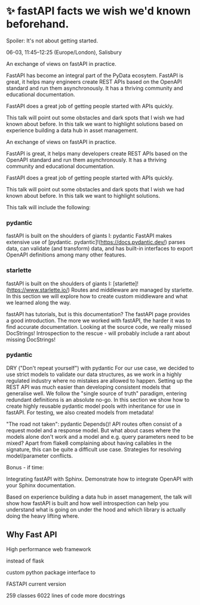 # ✨ fastAPI facts we wish we'd known beforehand. 

Spoiler: It's not about getting started.

06-03, 11:45–12:25 (Europe/London), Salisbury

An exchange of views on fastAPI in practice.

FastAPI has become an integral part of the PyData ecosytem. FastAPI is great, it helps many engineers create REST APIs based on the OpenAPI standard and run them asynchronously. It has a thriving community and educational documentation.

FastAPI does a great job of getting people started with APIs quickly.

This talk will point out some obstacles and dark spots that I wish we had known about before. In this talk we want to highlight solutions based on experience building a data hub in asset management.

An exchange of views on fastAPI in practice.

FastAPI is great, it helps many developers create REST APIs based on the OpenAPI standard and run them asynchronously. It has a thriving community and educational documentation.

FastAPI does a great job of getting people started with APIs quickly.

This talk will point out some obstacles and dark spots that I wish we had known about before. In this talk we want to highlight solutions.

This talk will include the following:

### pydantic

fastAPI is built on the shoulders of giants I: pydantic
FastAPI makes extensive use of [pydantic. pydantic]!(https://docs.pydantic.dev/) parses data, can 
validate (and transform) data, and has built-in interfaces to export OpenAPI definitions among many other features.


### starlette

fastAPI is built on the shoulders of giants I: [starlette]!(https://www.starlette.io/)
Routes and middleware are managed by starlette. In this section we will explore how to create custom middleware and what we learned along the way.

fastAPI has tutorials, but is this documentation?
The fastAPI page provides a good introduction. The more we worked with fastAPI, the harder it was to find accurate documentation. Looking at the source code, we really missed DocStrings! Introspection to the rescue - will probably include a rant about missing DocStrings!

### pydantic

DRY ("Don't repeat yourself") with pydantic
For our use case, we decided to use strict models to validate our data structures, as we work in a highly regulated industry where no mistakes are allowed to happen. Setting up the REST API was much easier than developing consistent models that generalise well. We follow the "single source of truth" paradigm, entering redundant definitions is an absolute no-go.
In this section we show how to create highly reusable pydantic model pools with inheritance for use in fastAPI. For testing, we also created models from metadata!

"The road not taken": pydantic Depends()!
API routes often consist of a request model and a response model. But what about cases where the models alone don't work and a model and e.g. query parameters need to be mixed?
Apart from flake8 complaining about having callables in the signature, this can be quite a difficult use case. Strategies for resolving model/parameter conflicts.

Bonus - if time:

Integrating fastAPI with Sphinx.
Demonstrate how to integrate OpenAPI with your Sphinx documentation.

Based on experience building a data hub in asset management, the talk will show how fastAPI is built and how well introspection can help you understand what is going on under the hood and which library is actually doing the heavy lifting where.

## Why Fast API

High performance web framework

instead of flask

custom python package interface to 


FASTAPI current version 

259 classes
6022 lines of code
more docstrings